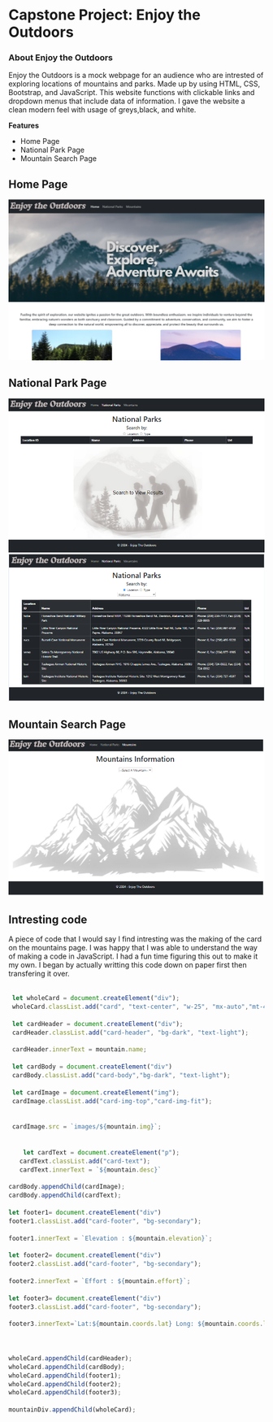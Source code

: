 # Capstone Project: Enjoy the Outdoors
### About Enjoy the Outdoors
Enjoy the Outdoors is a mock webpage for an audience who are intrested of exploring locations of mountains and parks. Made up by using HTML, CSS, Bootstrap, and JavaScript. This website functions with clickable links and dropdown menus that include data of information. I gave the website a clean modern feel with usage of greys,black, and white.

**Features**  
- Home Page
- National Park Page
- Mountain Search Page


## Home Page
![homepage](/images/indexPage.PNG)

## National Park Page
![nationalPage](/images/nationalParkPage.PNG)
![nationaPage](/images/inuseNational.PNG)

## Mountain Search Page
![mountainPage](/images/mountainsPage.PNG)

## Intresting code
A piece of code that I would say I find intresting was the making of the card on the mountains page. I was happy that I was able to understand the way of making a code in JavaScript. I had a fun time figuring this out to make it my own. I began by actually writting this code down on paper first then transfering it over. 

```javascript

 let wholeCard = document.createElement("div");
 wholeCard.classList.add("card", "text-center", "w-25", "mx-auto","mt-4");

 let cardHeader = document.createElement("div");
 cardHeader.classList.add("card-header", "bg-dark", "text-light");

 cardHeader.innerText = mountain.name;

 let cardBody = document.createElement("div")
 cardBody.classList.add("card-body","bg-dark", "text-light");

 let cardImage = document.createElement("img");
 cardImage.classList.add("card-img-top","card-img-fit");


 cardImage.src = `images/${mountain.img}`;


    let cardText = document.createElement("p");
   cardText.classList.add("card-text");
   cardText.innerText = `${mountain.desc}`

cardBody.appendChild(cardImage);
cardBody.appendChild(cardText);

let footer1= document.createElement("div")
footer1.classList.add("card-footer", "bg-secondary");

footer1.innerText = `Elevation : ${mountain.elevation}`;

let footer2= document.createElement("div")
footer2.classList.add("card-footer", "bg-secondary");

footer2.innerText = `Effort : ${mountain.effort}`;

let footer3= document.createElement("div")
footer3.classList.add("card-footer", "bg-secondary");

footer3.innerText=`Lat:${mountain.coords.lat} Long: ${mountain.coords.lng}`;



wholeCard.appendChild(cardHeader);
wholeCard.appendChild(cardBody);
wholeCard.appendChild(footer1);
wholeCard.appendChild(footer2);
wholeCard.appendChild(footer3);

mountainDiv.appendChild(wholeCard);

```
